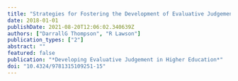```yaml
---
title: "Strategies for Fostering the Development of Evaluative Judgement"
date: 2018-01-01
publishDate: 2021-08-20T12:06:02.340639Z
authors: ["DarrallG Thompson", "R Lawson"]
publication_types: ["2"]
abstract: ""
featured: false
publication: "*Developing Evaluative Judgement in Higher Education*"
doi: "10.4324/9781315109251-15"
---
```


